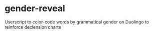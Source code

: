 # gender-reveal
Userscript to color-code words by grammatical gender on Duolingo to reinforce declension charts
